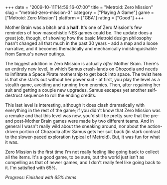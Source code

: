 +++
date = "2009-10-11T14:59:16-07:00"
title = "Metroid: Zero Mission"
slug = "metroid-zero-mission-3"
category = ["Playing A Game"]
game = ["Metroid: Zero Mission"]
platform = ["GBA"]
rating = ["Good"]
+++

Mother Brain was a bitch and a <b>half</b>.  It's one of Zero Mission's few reminders of how masochistic NES games could be.  The update does a great job, though, of showing how the basic Metroid design philosophy hasn't changed all that much in the past 30 years - add a map and a loose narrative, and it becomes thematically and mechanically indistinguishable from Samus's newer outings.

The biggest addition in Zero Mission is actually <i>after</i> Mother Brain.  There's an entirely new level, in which Samus crash-lands on Chozodia and needs to infiltrate a Space Pirate mothership to get back into space.  The twist here is that she starts out without her power suit - at first, you play the level as a stealth game, avoiding and running from enemies.  Then, after regaining her suit and getting a couple new upgrades, Samus escapes yet another self-destruct sequence to roll the ending credits.

This last level is interesting, although it does clash dramatically with everything in the rest of the game; if you didn't know that Zero Mission was a remake and that this level was new, you'd still be pretty sure that the pre- and post-Mother Brain games were made by two different teams.  And in general I wasn't really wild about the sneaking around, nor about the action-driven portion of Chozodia after Samus gets her suit back (in stark contrast to the slower-paced exploration typical of Metroid).  But, it was fun for what it was.

Zero Mission is the first time I'm not really feeling like going back to collect all the items.  It's a good game, to be sure, but the world just isn't as compelling as that of newer games, and I don't really feel like going back to it.  I'm satisfied with 65%.

<i>Progress: Finished with 65% items</i>